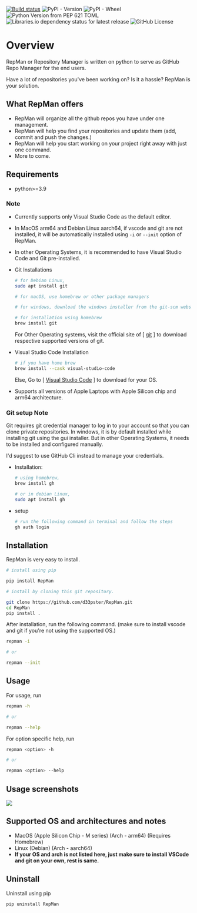 [![Build status](https://ci.appveyor.com/api/projects/status/bbptf69j4n86fthj?svg=true)](https://ci.appveyor.com/project/d33pster/repman)
![PyPI - Version](https://img.shields.io/pypi/v/RepMan?color=bright%20green)
![PyPI - Wheel](https://img.shields.io/pypi/wheel/RepMan)
![Python Version from PEP 621 TOML](https://img.shields.io/python/required-version-toml?tomlFilePath=https%3A%2F%2Fraw.githubusercontent.com%2Fd33pster%2FRepMan%2Fmain%2Fpyproject.toml)
![Libraries.io dependency status for latest release](https://img.shields.io/librariesio/release/pypi/RepMan)
![GitHub License](https://img.shields.io/github/license/d33pster/RepMan)

# Overview

RepMan or Repository Manager is written on python to serve as GitHub Repo Manager for the end users.

Have a lot of repositories you've been working on? Is it a hassle? RepMan is your solution.

## What RepMan offers

- RepMan will organize all the github repos you have under one management.
- RepMan will help you find your repositories and update them (add, commit and push the changes.)
- RepMan will help you start working on your project right away with just one command.
- More to come.

## Requirements

- python>=3.9

### Note

- Currently supports only Visual Studio Code as the default editor.
- In MacOS arm64 and Debian Linux aarch64, if vscode and git are not installed, it will be automatically installed using `-i` or `--init` option of RepMan.
- In other Operating Systems, it is recommended to have Visual Studio Code and Git pre-installed.

- Git Installations
    ```bash
    # for Debian Linux,
    sudo apt install git

    # for macOS, use homebrew or other package managers

    # for windows, download the windows installer from the git-scm website.

    # for installation using homebrew
    brew install git
    ```
    For Other Operating systems, visit the official site of [ [git](https://git-scm.com/downloads) ] to download respective supported versions of git.

- Visual Studio Code Installation

    ```bash
    # if you have home brew
    brew install --cask visual-studio-code
    ```
    Else, Go to [ [Visual Studio Code](https://code.visualstudio.com/download) ] to download for your OS.

- Supports all versions of Apple Laptops with Apple Silicon chip and arm64 architecture.

### Git setup Note

Git requires git credential manager to log in to your account so that you can clone private repositories. In windows, it is by default installed while installing git using the gui installer. But in other Operating Systems, it needs to be installed and configured manually.

I'd suggest to use GitHub Cli instead to manage your credentials.

- Installation:
    ```bash
    # using homebrew,
    brew install gh

    # or in debian Linux,
    sudo apt install gh
    ```
- setup
    ```bash
    # run the following command in terminal and follow the steps 
    gh auth login
    ```

## Installation

RepMan is very easy to install.

```bash
# install using pip

pip install RepMan
```
```bash
# install by cloning this git repository.

git clone https://github.com/d33pster/RepMan.git
cd RepMan
pip install .
```

After installation, run the following command. (make sure to install vscode and git if you're not using the supported OS.)
```bash
repman -i

# or

repman --init
```

## Usage

For usage, run

```bash
repman -h

# or

repman --help
```

For option specific help, run

```bash
repman <option> -h

# or 

repman <option> --help
```

## Usage screenshots

<img src='images/update.png'>

## Supported OS and architectures and notes
- MacOS (Apple Silicon Chip - M series) (Arch - arm64) (Requires Homebrew)
- Linux (Debian) (Arch - aarch64)
- **If your OS and arch is not listed here, just make sure to install VSCode and git on your own, rest is same.**

## Uninstall

Uninstall using pip
```bash
pip uninstall RepMan
```